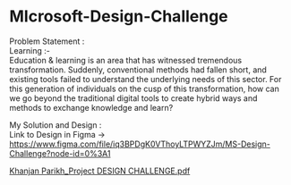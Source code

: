 # MIcrosoft-Design-Challenge

Problem Statement : 
<br>
Learning :-
<br>
Education & learning is an area that has witnessed tremendous transformation. Suddenly, conventional methods had fallen short, and existing tools failed to understand the underlying needs of this sector.
For this generation of individuals on the cusp of this transformation, how can we go beyond the traditional digital tools to create hybrid ways and methods to exchange knowledge and learn?
<br>

My Solution and Design : 
<br>
Link to Design in Figma -> https://www.figma.com/file/iq3BPDgK0VThoyLTPWYZJm/MS-Design-Challenge?node-id=0%3A1

[Khanjan Parikh_Project DESIGN CHALLENGE.pdf](https://github.com/Khanjan27Parikh/MIcrosoft-Design-Challenge/files/8104687/Khanjan.Parikh_Project.DESIGN.CHALLENGE.pdf)
